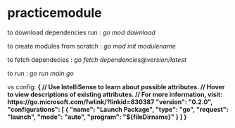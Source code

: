 # practicemodule
<p>
to download dependencies run : <i>go mod download </i>
</p>

<p>
to create modules from scratch : <i>go mod init modulename</i>
</p>
<p>
to fetch dependecies : <i>go fetch dependencies@version/latest</i>
</p>
<p>
to run : <i>go run main.go</i>
</p>
<p>
vs config:
<b>
{
    // Use IntelliSense to learn about possible attributes.
    // Hover to view descriptions of existing attributes.
    // For more information, visit: https://go.microsoft.com/fwlink/?linkid=830387
    "version": "0.2.0",
    "configurations": [
        {
            "name": "Launch Package",
            "type": "go",
            "request": "launch",
            "mode": "auto",
            "program": "${fileDirname}"
        }
    ]
}
</b>
<p>